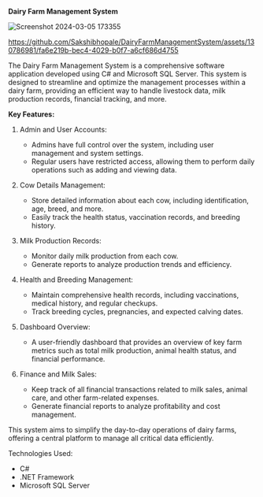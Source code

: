 **Dairy Farm Management System**

![Screenshot 2024-03-05 173355](https://github.com/Sakshibhopale/DairyFarmManagementSystem/assets/130786981/8681f0ad-92e1-44f5-922d-a92c9dd5d5b9)

https://github.com/Sakshibhopale/DairyFarmManagementSystem/assets/130786981/fa6e219b-bec4-4029-b0f7-a6cf686d4755

The Dairy Farm Management System is a comprehensive software application developed using C# and Microsoft SQL Server. This system is designed to streamline and optimize the management processes within a dairy farm, providing an efficient way to handle livestock data, milk production records, financial tracking, and more.

**Key Features:**
1. Admin and User Accounts:
   - Admins have full control over the system, including user management and system settings.
   - Regular users have restricted access, allowing them to perform daily operations such as adding and viewing data.
     
2. Cow Details Management:
   - Store detailed information about each cow, including identification, age, breed, and more.
   - Easily track the health status, vaccination records, and breeding history.

3. Milk Production Records:
   - Monitor daily milk production from each cow.
   - Generate reports to analyze production trends and efficiency.
     
4. Health and Breeding Management:
   - Maintain comprehensive health records, including vaccinations, medical history, and regular checkups.
   - Track breeding cycles, pregnancies, and expected calving dates.
     
5. Dashboard Overview:
   - A user-friendly dashboard that provides an overview of key farm metrics such as total milk production, animal health status, and financial performance.

6. Finance and Milk Sales:
   - Keep track of all financial transactions related to milk sales, animal care, and other farm-related expenses.
   - Generate financial reports to analyze profitability and cost management.
     
This system aims to simplify the day-to-day operations of dairy farms, offering a central platform to manage all critical data efficiently.

Technologies Used:

- C#
- .NET Framework
- Microsoft SQL Server

